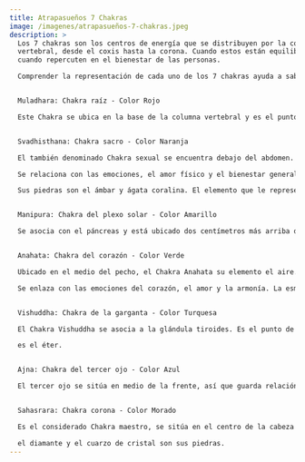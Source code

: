 ```yaml
---
title: Atrapasueños 7 Chakras
image: /imagenes/atrapasueños-7-chakras.jpeg
description: >
  Los 7 chakras son los centros de energía que se distribuyen por la columna
  vertebral, desde el coxis hasta la corona. Cuando estos están equilibrados es
  cuando repercuten en el bienestar de las personas.

  Comprender la representación de cada uno de los 7 chakras ayuda a saber cómo mantener la energía positiva y tener una vida más sana.


  Muladhara: Chakra raíz - Color Rojo

  Este Chakra se ubica en la base de la columna vertebral y es el punto que nos conecta con la tierra. Por lo tanto, tiene que ver con las necesidades básicas, como la seguridad, la salud o la estabilidad. Sus piedras el rubí y el coral rojo.


  Svadhisthana: Chakra sacro - Color Naranja

  El también denominado Chakra sexual se encuentra debajo del abdomen. 

  Se relaciona con las emociones, el amor físico y el bienestar general.

  Sus piedras son el ámbar y ágata coralina. El elemento que le representa es el agua.


  Manipura: Chakra del plexo solar - Color Amarillo

  Se asocia con el páncreas y está ubicado dos centímetros más arriba del ombligo. Su elemento es el fuego . Guarda relación con la ira o la alegría, con el poder personal y el autocontrol. Sus piedras son el ojo de tigre y el cuarzo citrino.


  Anahata: Chakra del corazón - Color Verde

  Ubicado en el medio del pecho, el Chakra Anahata su elemento el aire. 

  Se enlaza con las emociones del corazón, el amor y la armonía. La esmeralda  y el cuarzo verde son las piedras que le corresponden.


  Vishuddha: Chakra de la garganta - Color Turquesa

  El Chakra Vishuddha se asocia a la glándula tiroides. Es el punto de la creatividad y la comunicación. Sus piedras son el turquesa y el topacio azul. Además, su elemento

  es el éter.


  Ajna: Chakra del tercer ojo - Color Azul

  El tercer ojo se sitúa en medio de la frente, así que guarda relación con la intuición, la percepción y la imaginación. Algunas de las piedras que lo asocian  son la sodalita y el zafiro.


  Sahasrara: Chakra corona - Color Morado

  Es el considerado Chakra maestro, se sitúa en el centro de la cabeza y es el punto de unión con el universo. Comprensión y mente son las facultades a las que se le asocia. 

  el diamante y el cuarzo de cristal son sus piedras.
---
```

